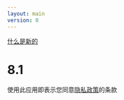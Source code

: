 ```yaml
---
layout: main
version: 0
---
```

[什么是新的](/wiki/what-is-new/zh)

# 8.1

使用此应用即表示您同意[隐私政策](/wiki/PrivacyPolicy/zh)的条款

